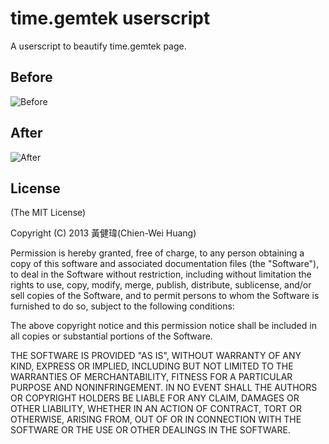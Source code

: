 # time.gemtek userscript

A userscript to beautify time.gemtek page.

## Before
![Before](http://i.imgur.com/YdYj9x6.png)

## After
![After](http://i.imgur.com/YNr8eKw.png)

## License

(The MIT License)

Copyright (C) 2013 黃健瑋(Chien-Wei Huang)

Permission is hereby granted, free of charge, to any person obtaining a copy of this software and associated documentation files (the "Software"), to deal in the Software without restriction, including without limitation the rights to use, copy, modify, merge, publish, distribute, sublicense, and/or sell copies of the Software, and to permit persons to whom the Software is furnished to do so, subject to the following conditions:

The above copyright notice and this permission notice shall be included in all copies or substantial portions of the Software.

THE SOFTWARE IS PROVIDED "AS IS", WITHOUT WARRANTY OF ANY KIND, EXPRESS OR IMPLIED, INCLUDING BUT NOT LIMITED TO THE WARRANTIES OF MERCHANTABILITY, FITNESS FOR A PARTICULAR PURPOSE AND NONINFRINGEMENT. IN NO EVENT SHALL THE AUTHORS OR COPYRIGHT HOLDERS BE LIABLE FOR ANY CLAIM, DAMAGES OR OTHER LIABILITY, WHETHER IN AN ACTION OF CONTRACT, TORT OR OTHERWISE, ARISING FROM, OUT OF OR IN CONNECTION WITH THE SOFTWARE OR THE USE OR OTHER DEALINGS IN THE SOFTWARE.

